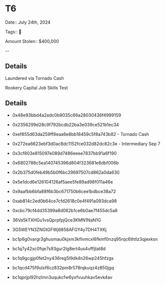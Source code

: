 # T6

Date:: July 24th, 2024

Tags:: 🔐

Amount Stolen:: $400,000


--

## Details

Laundered via Tornado Cash

Rookery Capital Job Skills Test


## Details

- 0x48e93bbd4a2edc0b9035c66a28030436f4999159

- 0x2356299d28c9f792bcdb22ba3e039ce521b1ec34

- 0xef855d63da259ff8eaa6e8bb18459c5f8a743b82 - Tornado Cash

- 0x272ea6623ebf3d0ac8dc1152fce032d82dc82c3e - Intermediary Sep 7

- 0x3cf803e815097e089d7486eeee7837bb91a6f190
- 0x6802788c5ea140745396d804f323681e8dbf006b
- 0x2b375d0feb49b5b0f6bc29697507cd862a0da630
- 0x5e1dcd6e126104126af5aee5fe89ad98f011a46e
- 0x9aafbb6bfa88f6b3bc671750b6cee1bdbce38a72
- 0xab814c2ed0b64ce7cfd2618c0e4f491a093dca98
- 0xcbc79cf4dd35399a8d062b1ce6b0ae7f455dc5a8
- 36Va5kTXHGu1vsQprpfpjQce3KMN1NaN1G
- 3G5WEYN3ZNGtGFWj6858AFGY4y7DH4TXKj
- bc1p6g0vargr3ghusmau0kjxm3kflvmcxl6fkmf0nzq95rqc6thtlz3qjexksn
- bc1q7y42xc0fqe7s93gur2lg8ert4us4vffljlat8d
- bc1q9gcgjp0fet2ny436reg5l9dk4n26wp245hfzgs
- bc1qcd475f9ulxf6cz832pm8r578rqkuqz4z850jgq
- bc1qprjpl92hzlmn3uqukcfw6yxfvuuhkav5evk4av